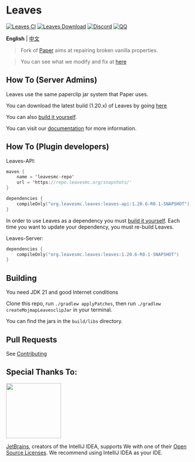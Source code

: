 Leaves 
===========

[![Leaves CI](https://github.com/LeavesMC/Leaves/actions/workflows/leaves.yml/badge.svg)](https://github.com/LeavesMC/Leaves/actions/workflows/leaves.yml)
[![Leaves Download](https://img.shields.io/github/downloads/LeavesMC/Leaves/total?color=0&logo=github)](https://github.com/LeavesMC/Leaves/releases/latest)
[![Discord](https://badgen.net/discord/online-members/5hgtU72w33?icon=discord&label=Discord&list=what)](https://discord.gg/5hgtU72w33)
[![QQ](https://img.shields.io/badge/QQ_Unofficial-815857713-blue)](http://qm.qq.com/cgi-bin/qm/qr?_wv=1027&k=nisbmnCFeEJCcYWBQ10th4Fu99XWklH4&authKey=8VlUxSdrFCIwmIpxFQIGR8%2BXvIQ2II%2Bx2JfxuQ8amr9UKgINh%2BdXjudQfc%2FIeTO5&noverify=0&group_code=815857713)

**English** | [中文](https://github.com/LeavesMC/Leaves/blob/master/README_cn.md)

> Fork of [Paper](https://github.com/PaperMC/Paper) aims at repairing broken vanilla properties.

> You can see what we modify and fix at [here](https://docs.leavesmc.org/en/leaves/reference/configuration)

## How To (Server Admins)
Leaves use the same paperclip jar system that Paper uses.

You can download the latest build (1.20.x) of Leaves by going [here](https://github.com/LeavesMC/Leaves/releases/latest)

You can also [build it yourself](https://github.com/LeavesMC/Leaves#building).

You can visit our [documentation](https://docs.leavesmc.org/leaves/guides/getting-started) for more information.

## How To (Plugin developers)
Leaves-API:
```kotlin
maven {
    name = 'leavesmc-repo'
    url = 'https://repo.leavesmc.org/snapshots/'
}

dependencies {
    compileOnly("org.leavesmc.leaves:leaves-api:1.20.6-R0.1-SNAPSHOT")
}
 ```

In order to use Leaves as a dependency you must [build it yourself](https://github.com/LeavesMC/Leaves#building).
Each time you want to update your dependency, you must re-build Leaves.

Leaves-Server:
```kotlin
dependencies {
    compileOnly("org.leavesmc.leaves:leaves:1.20.6-R0.1-SNAPSHOT")
}
 ```

## Building

You need JDK 21 and good Internet conditions

Clone this repo, run `./gradlew applyPatches`, then run `./gradlew createMojmapLeavesclipJar` in your terminal.  

You can find the jars in the `build/libs` directory.

## Pull Requests

See [Contributing](https://github.com/LeavesMC/Leaves/blob/master/docs/CONTRIBUTING.md)

## Special Thanks To:

[<img src="https://user-images.githubusercontent.com/21148213/121807008-8ffc6700-cc52-11eb-96a7-2f6f260f8fda.png" alt="" width="150">](https://www.jetbrains.com)

[JetBrains](https://www.jetbrains.com/), creators of the IntelliJ IDEA, supports We with one of their [Open Source Licenses](https://www.jetbrains.com/opensource/). We recommend using IntelliJ IDEA as your IDE.
